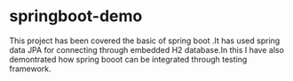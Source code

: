 # springboot-demo
This project has been covered the basic of spring boot .It has used spring data JPA for connecting through embedded H2 database.In this I have also demontrated how spring booot can be integrated through testing framework.
